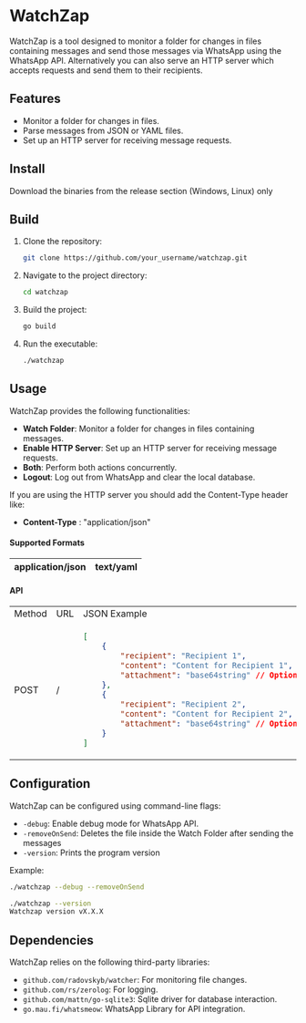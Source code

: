 # WatchZap

WatchZap is a tool designed to monitor a folder for changes in files containing messages and send those messages via
WhatsApp using the WhatsApp API. Alternatively
you can also serve an HTTP server which accepts requests and send them to their recipients.

## Features

- Monitor a folder for changes in files.
- Parse messages from JSON or YAML files.
- Set up an HTTP server for receiving message requests.

## Install

Download the binaries from the release section (Windows, Linux) only

## Build

1. Clone the repository:

   ```bash
   git clone https://github.com/your_username/watchzap.git
   ```

2. Navigate to the project directory:

   ```bash
   cd watchzap
   ```

3. Build the project:

   ```bash
   go build
   ```

4. Run the executable:

   ```bash
   ./watchzap
   ```

## Usage

WatchZap provides the following functionalities:

- **Watch Folder**: Monitor a folder for changes in files containing messages.
- **Enable HTTP Server**: Set up an HTTP server for receiving message requests.
- **Both**: Perform both actions concurrently.
- **Logout**: Log out from WhatsApp and clear the local database.

If you are using the HTTP server you should add the Content-Type header like:

* **Content-Type**
  : "application/json"

#### Supported Formats

| application/json | text/yaml |
|------------------|-----------|

#### API

<table>
<tr>

<td>Method</td>
<td>URL</td>
<td>JSON Example</td>
<td>YAML Example</td>

</tr>

<tr>

<td> POST </td>
<td> / </td>
<td>

```json
[
    {
        "recipient": "Recipient 1",
        "content": "Content for Recipient 1",
        "attachment": "base64string" // Optional field
    },
    {
        "recipient": "Recipient 2",
        "content": "Content for Recipient 2",
        "attachment": "base64string" // Optional field
    }
]
```

</td>
<td>

```YAML
---
- recipient: Recipient1
  content: Content for Recipient1
  attachment: base64string
- recipient: Recipient2
  content: Content for Recipient2
  attachment: base64string
```

</td>
</tr>
</table>

## Configuration

WatchZap can be configured using command-line flags:

- `-debug`: Enable debug mode for WhatsApp API.
- `-removeOnSend`: Deletes the file inside the Watch Folder after sending the messages
- `-version`: Prints the program version

Example:

```bash
./watchzap --debug --removeOnSend
```

```bash
./watchzap --version
Watchzap version vX.X.X
```

## Dependencies

WatchZap relies on the following third-party libraries:

- `github.com/radovskyb/watcher`: For monitoring file changes.
- `github.com/rs/zerolog`: For logging.
- `github.com/mattn/go-sqlite3`: Sqlite driver for database interaction.
- `go.mau.fi/whatsmeow`: WhatsApp Library for API integration.
